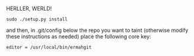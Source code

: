 HERLLER, WERLD!

    sudo ./setup.py install

and then, in .git/config below the repo you want to taint (otherwise modify
these instructions as needed) place the following core key:

    editor = /usr/local/bin/ermahgit
